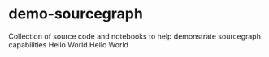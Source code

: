 # demo-sourcegraph

Collection of source code and notebooks to help demonstrate sourcegraph capabilities
Hello World
Hello World
